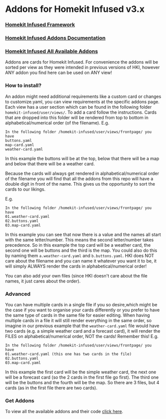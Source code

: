 # Addons for Homekit Infused v3.x

### [Homekit Infused Framework](https://github.com/jimz011/homekit-infused/tree/3.0.0)
### [Homekit Infused Addons Documentation](https://github.com/jimz011/homekit-infused/tree/addons)
### [Homekit Infused All Available Addons](https://github.com/jimz011/homekit-infused/tree/addons/ADDONS_LIST.md)

Addons are cards for Homekit Infused. For convenience the addons will be sorted per view as they were intended in previous versions of HKI, however ANY addon you find here can be used on ANY view!


### How to install?
An addon might need additional requirements like a custom card or changes to customize.yaml, you can view requirements at the specific addons page.
Each view has a user section which can be found in the following folder `homekit-infused/user/views/`. To add a card follow the instructions.
Cards that are dropped into this folder will be rendered from top to bottom in alphabetical/numerical order (of the filename).
E.g.
```
In the following folder /homekit-infused/user/views/frontpage/ you have
buttons.yaml
map-card.yaml
weather-card.yaml
```
In this example the buttons will be at the top, below that there will be a map and below that there will be a weather card.

Because the cards will always get rendered in alphabetical/numerical order of the filename you will find that all the addons from this repo will have a double digit in front of the name.
This gives us the opportunity to sort the cards to our likings.

E.g.
```
In the following folder /homekit-infused/user/views/frontpage/ you have
01.weather-card.yaml
02.buttons.yaml
03.map-card.yaml
``` 
In this example you can see that now there is a value and the names all start with the same letter/number. This means the second letter/number takes precedence. So in this example the top card will be a weather card, the second one will be buttons and the third is the map.
You could also do this by naming them `a.weather-card.yaml` and `b.buttons.yaml`. HKI does NOT care about the filename and you can name it whatever you want it to be, it will simply ALWAYS render the cards in alphabetical/numerical order!

You can also add your own files (since HKI doesn't care about the file names, it just cares about the order). 

### Advanced
You can have multiple cards in a single file if you so desire,which might be the case if you want to organise your cards differently or you prefer to have the same type of cards in the same file for easier editing.
When having multiple cards in a file it will still render everything in the same order, so imagine in our previous example that the `weather-card.yaml` file would have two cards (e.g. a simple weather card and a forecast card), it will render the FILES on alphabetical/numerical order, NOT the cards! Remember this!
E.g.
```
In the following folder /homekit-infused/user/views/frontpage/ you have
01.weather-card.yaml (this one has two cards in the file)
02.buttons.yaml
03.map-card.yaml
```
In this example the first card will be the simple weather card, the next one will be a forecast card (so the 2 cards in the first file go first). The third one will be the buttons and the fourth will be the map.
So there are 3 files, but 4 cards (as in the first file there are two cards).

### Get Addons
To view all the available addons and their code [click here](ADDON_LIST.md).
